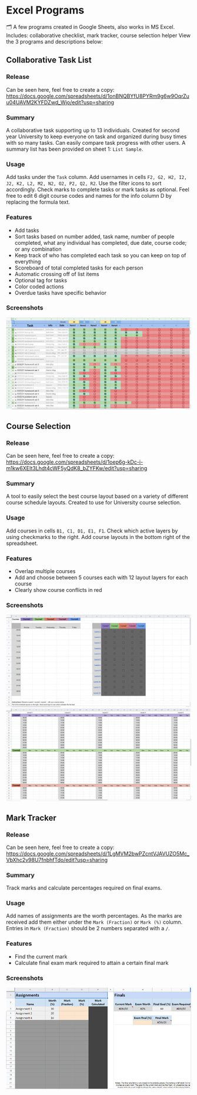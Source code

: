 # Excel Programs
🗂️ A few programs created in Google Sheets, also works in MS Excel. Includes: collaborative checklist, mark tracker, course selection helper
View the 3 programs and descriptions below:

## Collaborative Task List
### Release
Can be seen here, feel free to create a copy:
https://docs.google.com/spreadsheets/d/1onBNQBYfU8PYRm9g6w9OqrZuu04UAVM2KYFDZwd_Wjo/edit?usp=sharing
### Summary
A collaborative task supporting up to 13 individuals. Created for second year University to keep everyone on task and organized during busy times with so many tasks. Can easily compare task progress with other users. A summary list has been provided on sheet 1: ```List Sample```.
### Usage
Add tasks under the ```Task``` column. Add usernames in cells ```F2, G2, H2, I2, J2, K2, L2, M2, N2, O2, P2, Q2, R2```. Use the filter icons to sort accordingly. Check marks to complete tasks or mark tasks as optional. Feel free to edit 6 digit course codes and names for the info column D by replacing the formula text.
### Features
* Add tasks
* Sort tasks based on number added, task name, number of people completed, what any individual has completed, due date, course code; or any combination
* Keep track of who has completed each task so you can keep on top of everything
* Scoreboard of total completed tasks for each person
* Automatic crossing off of list items
* Optional tag for tasks
* Color coded actions
* Overdue tasks have specific behavior 

### Screenshots
![Task List Screenshot](/Screenshots/CollabTaskList1.png)

## Course Selection
### Release
Can be seen here, feel free to create a copy:
https://docs.google.com/spreadsheets/d/1oep6g-kDc-i-m1kw6XEIt3Lhdt4cWF5yQdK8_bZYFKw/edit?usp=sharing
### Summary
A tool to easily select the best course layout based on a variety of different course schedule layouts. Created to use for University course selection. 
### Usage
Add courses in cells ```B1, C1, D1, E1, F1```. Check which active layers by using checkmarks to the right. Add course layouts in the bottom right of the spreadsheet.
### Features
* Overlap multiple courses
* Add and choose between 5 courses each with 12 layout layers for each course
* Clearly show course conflicts in red
### Screenshots
![Course Selection Screenshot](/Screenshots/CourseSelection1.png)
![Course Selection Screenshot](/Screenshots/CourseSelection2.png)

## Mark Tracker
### Release
Can be seen here, feel free to create a copy:
https://docs.google.com/spreadsheets/d/1LgMVM2bwPZcntVJAVUZO5Mc_VbXhc2v98U7fnbhfTdo/edit?usp=sharing

### Summary
Track marks and calculate percentages required on final exams.
### Usage
Add names of assignments are the worth percentages. As the marks are received add them either under the ```Mark (Fraction)``` or ```Mark (%)``` column. Entries in ```Mark (Fraction)``` should be 2 numbers separated with a ```/```.
### Features
* Find the current mark
* Calculate final exam mark required to attain a certain final mark
### Screenshots
![Mark Tracker Screenshot](/Screenshots/MarkTracker1.png)